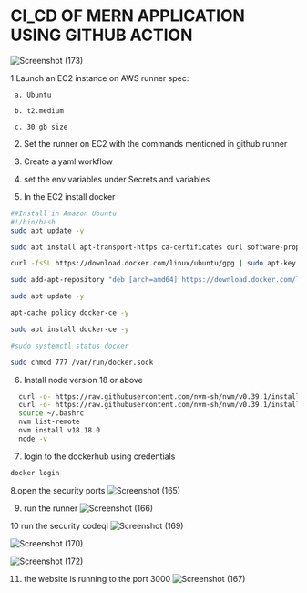 # CI_CD OF MERN APPLICATION USING GITHUB ACTION

![Screenshot (173)](https://github.com/HIMA10SHREE/CI_CD-MERN-Application-Using-GitHubAction/assets/52618743/4eebe825-e70a-4d97-b167-38532240f508)


1.Launch an EC2 instance on AWS
 runner spec:
     
     a. Ubuntu
     
     b. t2.medium
     
     c. 30 gb size

2.  Set the runner on EC2 with the commands mentioned in github runner

3.  Create a yaml workflow

4.  set the env variables under Secrets and variables

5.  In the EC2 install docker

```bash
##Install in Amazon Ubuntu
#!/bin/bash
sudo apt update -y

sudo apt install apt-transport-https ca-certificates curl software-properties-common -y

curl -fsSL https://download.docker.com/linux/ubuntu/gpg | sudo apt-key add -

sudo add-apt-repository "deb [arch=amd64] https://download.docker.com/linux/ubuntu bionic stable" -y

sudo apt update -y

apt-cache policy docker-ce -y

sudo apt install docker-ce -y

#sudo systemctl status docker

sudo chmod 777 /var/run/docker.sock
```

6. Install node version 18 or above

```bash
  curl -o- https://raw.githubusercontent.com/nvm-sh/nvm/v0.39.1/install.sh
  curl -o- https://raw.githubusercontent.com/nvm-sh/nvm/v0.39.1/install.sh | bash
  source ~/.bashrc
  nvm list-remote
  nvm install v18.18.0
  node -v
```

7. login to the dockerhub using credentials
```bash
docker login
```


8.open the security ports
![Screenshot (165)](https://github.com/HIMA10SHREE/CI_CD-MERN-Application-Using-GitHubAction/assets/52618743/b57ba4da-6eeb-412e-a05a-5bced2c03895)

9. run the runner
![Screenshot (166)](https://github.com/HIMA10SHREE/CI_CD-MERN-Application-Using-GitHubAction/assets/52618743/17891288-fb0f-4a9d-8239-8c8a0cf3c13c)

10 run the security codeql
![Screenshot (169)](https://github.com/HIMA10SHREE/CI_CD-MERN-Application-Using-GitHubAction/assets/52618743/303530f7-328f-46cc-8bb7-2d1f5e0b4ea5)


![Screenshot (170)](https://github.com/HIMA10SHREE/CI_CD-MERN-Application-Using-GitHubAction/assets/52618743/5f6b7207-e645-4deb-a1eb-632e80d74b2d)

![Screenshot (172)](https://github.com/HIMA10SHREE/CI_CD-MERN-Application-Using-GitHubAction/assets/52618743/bdda9eb1-7121-4b76-b7f1-e2aea411eb40)

11. the website is running to the port 3000
![Screenshot (167)](https://github.com/HIMA10SHREE/CI_CD-MERN-Application-Using-GitHubAction/assets/52618743/b764a205-8122-4432-9181-55be1d3f2357)








